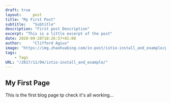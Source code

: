 ```yaml
---
draft: true
layout:     post
title: "My First Post"
subtitle:   "Subtitle"
description: "First post Description"
excerpt: "This is a little excerpt of the post"
date: 2020-09-28T18:26:57+01:00
author:     "Clifford Agius"
image: "https://img.zhaohuabing.com/in-post/istio-install_and_example/post-bg.jpg"
tags:
    - Tags
URL: "/2017/11/04/istio-install_and_example/"
---
```




## My First Page

This is the first blog page tp check it's all working...

